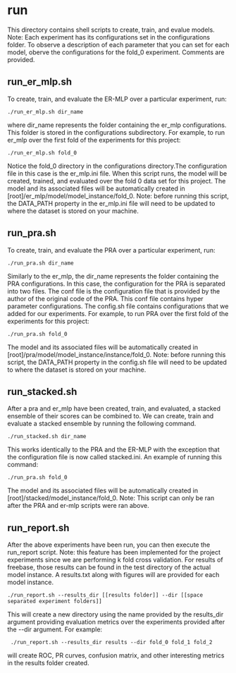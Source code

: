 # run

This directory contains shell scripts to create, train, and evalue models. Note: Each experiment has its configurations set in the configurations folder. To observe a description of each parameter that you can set for each model, oberve the configurations for the fold_0 experiment. Comments are provided.

## run_er_mlp.sh
To create, train, and evaluate the ER-MLP over a particular experiment, run:

```
./run_er_mlp.sh dir_name
```
where dir_name represents the folder containing the er_mlp configurations. This folder is stored in the configurations subdirectory. For example, to run er_mlp over the first fold of the experiments for this project:
```
./run_er_mlp.sh fold_0
```
Notice the fold_0 directory in the configurations directory.The configuration file in this case is the er_mlp.ini file. When this script runs, the model will be created, trained, and evaluated over the fold 0 data set for this project. The model and its associated files will be automatically created in [root]/er_mlp/model/model_instance/fold_0. Note: before running this script, the DATA_PATH property in the er_mlp.ini file will need to be updated to where the dataset is stored on your machine.

## run_pra.sh
To create, train, and evaluate the PRA over a particular experiment, run:

```
./run_pra.sh dir_name
```
Similarly to the er_mlp, the dir_name represents the folder containing the PRA configurations. In this case, the configuration for the PRA is separated into two files. The conf file is the configuration file that is provided by the author of the original code of the PRA. This conf file contains hyper parameter configurations. The config.sh file contains configurations that we added for our experiments. For example, to run PRA over the first fold of the experiments for this project:
```
./run_pra.sh fold_0
```
The model and its associated files will be automatically created in [root]/pra/model/model_instance/instance/fold_0. Note: before running this script, the DATA_PATH property in the config.sh file will need to be updated to where the dataset is stored on your machine.

## run_stacked.sh
After a pra and er_mlp have been created, train, and evaluated, a stacked ensemble of their scores can be combined to. We can create, train and evaluate a stacked ensemble by running the following command.

```
./run_stacked.sh dir_name
```
This works identically to the PRA and the ER-MLP with the exception that the configuration file is now called stacked.ini. An example of running this command:
```
./run_pra.sh fold_0
```
The model and its associated files will be automatically created in [root]/stacked/model_instance/fold_0. Note: This script can only be ran after the PRA and er-mlp scripts were ran above.

## run_report.sh

After the above experiments have been run, you can then execute the run_report script. Note: this feature has been implemented for the project experiments since we are performing k fold cross validation. For results of freebase, those results can be found in the test directory of the actual model instance. A results.txt along with figures will are provided for each model instance.

```
./run_report.sh --results_dir [[results folder]] --dir [[space separated experiment folders]]
```
This will create a new directory using the name provided by the results_dir argument providing evaluation metrics over the experiments provided after the --dir argument. For example:
```
 ./run_report.sh --results_dir results --dir fold_0 fold_1 fold_2
```
will create ROC, PR curves, confusion matrix, and other interesting metrics in the results folder created.


